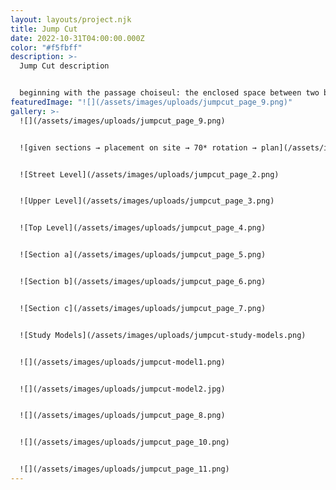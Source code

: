 ```yaml
---
layout: layouts/project.njk
title: Jump Cut
date: 2022-10-31T04:00:00.000Z
color: "#f5fbff"
description: >-
  Jump Cut description


  beginning with the passage choiseul: the enclosed space between two buildings. the two inner facades satisfy the separate sections and accomodate the overlaps.
featuredImage: "![](/assets/images/uploads/jumpcut_page_9.png)"
gallery: >-
  ![](/assets/images/uploads/jumpcut_page_9.png)


  ![given sections → placement on site → 70* rotation → plan](/assets/images/uploads/jumpcut_page_1.png)


  ![Street Level](/assets/images/uploads/jumpcut_page_2.png)


  ![Upper Level](/assets/images/uploads/jumpcut_page_3.png)


  ![Top Level](/assets/images/uploads/jumpcut_page_4.png)


  ![Section a](/assets/images/uploads/jumpcut_page_5.png)


  ![Section b](/assets/images/uploads/jumpcut_page_6.png)


  ![Section c](/assets/images/uploads/jumpcut_page_7.png)


  ![Study Models](/assets/images/uploads/jumpcut-study-models.png)


  ![](/assets/images/uploads/jumpcut-model1.png)


  ![](/assets/images/uploads/jumpcut-model2.jpg)


  ![](/assets/images/uploads/jumpcut_page_8.png)


  ![](/assets/images/uploads/jumpcut_page_10.png)


  ![](/assets/images/uploads/jumpcut_page_11.png)
---
```

